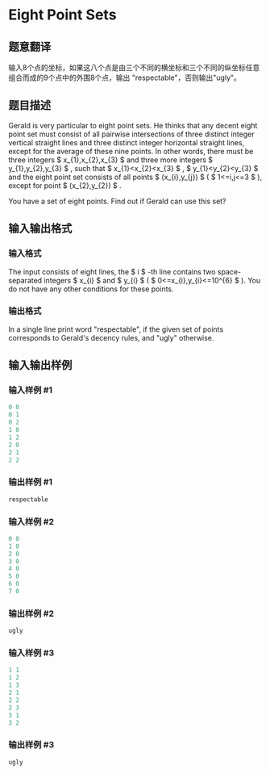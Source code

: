 # Eight Point Sets

## 题意翻译

输入8个点的坐标，如果这八个点是由三个不同的横坐标和三个不同的纵坐标任意组合而成的9个点中的外围8个点，输出 "respectable"，否则输出"ugly"。

## 题目描述

Gerald is very particular to eight point sets. He thinks that any decent eight point set must consist of all pairwise intersections of three distinct integer vertical straight lines and three distinct integer horizontal straight lines, except for the average of these nine points. In other words, there must be three integers $ x_{1},x_{2},x_{3} $ and three more integers $ y_{1},y_{2},y_{3} $ , such that $ x_{1}&lt;x_{2}&lt;x_{3} $ , $ y_{1}&lt;y_{2}&lt;y_{3} $ and the eight point set consists of all points $ (x_{i},y_{j}) $ ( $ 1<=i,j<=3 $ ), except for point $ (x_{2},y_{2}) $ .

You have a set of eight points. Find out if Gerald can use this set?

## 输入输出格式

### 输入格式

The input consists of eight lines, the $ i $ -th line contains two space-separated integers $ x_{i} $ and $ y_{i} $ ( $ 0<=x_{i},y_{i}<=10^{6} $ ). You do not have any other conditions for these points.

### 输出格式

In a single line print word "respectable", if the given set of points corresponds to Gerald's decency rules, and "ugly" otherwise.

## 输入输出样例

### 输入样例 #1

```cpp
0 0
0 1
0 2
1 0
1 2
2 0
2 1
2 2

```
### 输出样例 #1

```cpp
respectable

```
### 输入样例 #2

```cpp
0 0
1 0
2 0
3 0
4 0
5 0
6 0
7 0

```
### 输出样例 #2

```cpp
ugly

```
### 输入样例 #3

```cpp
1 1
1 2
1 3
2 1
2 2
2 3
3 1
3 2

```
### 输出样例 #3

```cpp
ugly

```
